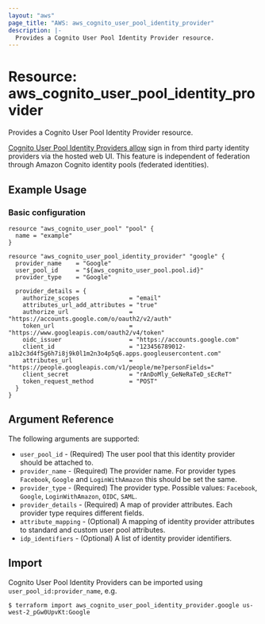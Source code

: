 ```yaml
---
layout: "aws"
page_title: "AWS: aws_cognito_user_pool_identity_provider"
description: |-
  Provides a Cognito User Pool Identity Provider resource.
---
```


# Resource: aws_cognito_user_pool_identity_provider

Provides a Cognito User Pool Identity Provider resource.

[Cognito User Pool Identity Providers allow](https://docs.aws.amazon.com/cognito/latest/developerguide/cognito-user-pools-identity-federation.html)
sign in from third party identity providers via the hosted web UI.
This feature is independent of federation through Amazon Cognito identity pools (federated identities).

## Example Usage

### Basic configuration

```hcl
resource "aws_cognito_user_pool" "pool" {
  name = "example"
}

resource "aws_cognito_user_pool_identity_provider" "google" {
  provider_name    = "Google"
  user_pool_id     = "${aws_cognito_user_pool.pool.id}"
  provider_type    = "Google"

  provider_details = {
    authorize_scopes              = "email"
    attributes_url_add_attributes = "true"
    authorize_url                 = "https://accounts.google.com/o/oauth2/v2/auth"
    token_url                     = "https://www.googleapis.com/oauth2/v4/token"
    oidc_issuer                   = "https://accounts.google.com"
    client_id                     = "123456789012-a1b2c3d4f5g6h7i8j9k0l1m2n3o4p5q6.apps.googleusercontent.com"
    attributes_url                = "https://people.googleapis.com/v1/people/me?personFields="
    client_secret                 = "rAnDoMly_GeNeRaTeD_sEcReT"
    token_request_method          = "POST"
  }
}
```

## Argument Reference

The following arguments are supported:

* `user_pool_id` - (Required) The user pool that this identity provider should be attached to.
* `provider_name` - (Required) The provider name. For provider types `Facebook`, `Google` and `LoginWithAmazon` this should be set the same.
* `provider_type` - (Required) The provider type. Possible values: `Facebook`, `Google`, `LoginWithAmazon`, `OIDC`, `SAML`.
* `provider_details` - (Required) A map of provider attributes. Each provider type requires different fields. 
* `attribute_mapping` - (Optional) A mapping of identity provider attributes to standard and custom user pool attributes.
* `idp_identifiers` - (Optional) A list of identity provider identifiers.

## Import

Cognito User Pool Identity Providers can be imported using `user_pool_id:provider_name`, e.g.

```
$ terraform import aws_cognito_user_pool_identity_provider.google us-west-2_pGw0UpvKt:Google
```
